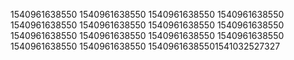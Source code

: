 1540961638550
1540961638550
1540961638550
1540961638550
1540961638550
1540961638550
1540961638550
1540961638550
1540961638550
1540961638550
1540961638550
1540961638550
1540961638550
1540961638550
15409616385501541032527327